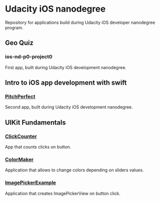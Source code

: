 # Udacity iOS nanodegree
Repository for applications build during Udacity iOS developer nanodegree program.

## Geo Quiz

### ios-nd-p0-project0
First app, built during Udacity iOS development nanodegree.

## Intro to iOS app development with swift

### [PitchPerfect](https://github.com/litleleprikon/PitchPerfect)

Second app, built during Udacity iOS development nanodegree. 

## UIKit Fundamentals

### [ClickCounter](https://github.com/litleleprikon/udacity-ios-nanodegree/tree/master/ClickCounter)

App that counts clicks on button.


### [ColorMaker](https://github.com/litleleprikon/udacity-ios-nanodegree/tree/master/ColorMaker_incomplete)

Application that allows to change colors depending on sliders values.

### [ImagePickerExample](https://github.com/litleleprikon/udacity-ios-nanodegree/tree/master/ImagePickerExample)

Application that creates ImagePickerView on button click.